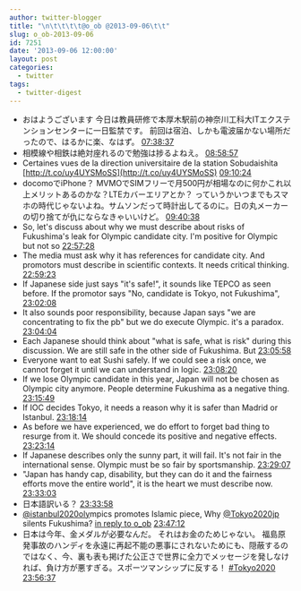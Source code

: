 ```yaml
---
author: twitter-blogger
title: "\n\t\t\t\t@o_ob @2013-09-06\t\t"
slug: o_ob-2013-09-06
id: 7251
date: '2013-09-06 12:00:00'
layout: post
categories:
  - twitter
tags:
  - twitter-digest
---
```


*   おはようございます 今日は教員研修で本厚木駅前の神奈川工科大ITエクステンションセンターに一日監禁です。 前回は宿泊、しかも電波届かない場所だったので、はるかに楽、なはず。 [07:38:37](http://twitter.com/o_ob/statuses/375749838375108608)
*   相模線や相鉄は絶対座れるので勉強は捗るよねえ。 [08:58:57](http://twitter.com/o_ob/statuses/375770054224134144)
*   Certaines vues de la direction universitaire de la station Sobudaishita [http://t.co/uy4UYSMoSS](http://t.co/uy4UYSMoSS) [09:10:24](http://twitter.com/o_ob/statuses/375772936239464448)
*   docomoでiPhone？ MVMOでSIMフリーで月500円が相場なのに何かこれ以上メリットあるのかな？LTEカバーエリアとか？ っていうかいつまでもスマホの時代じゃないよね。サムソンだって時計出してるのに。日の丸メーカーの切り捨てが仇にならなきゃいいけど。 [09:40:38](http://twitter.com/o_ob/statuses/375780547643322368)
*   So, let's discuss about why we must describe about risks of Fukushima's leak for Olympic candidate city. I'm positive for Olympic but not so [22:57:28](http://twitter.com/o_ob/statuses/375981077715632128)
*   The media must ask why it has references for candidate city. And promotors must describe in scientific contexts. It needs critical thinking. [22:59:23](http://twitter.com/o_ob/statuses/375981557346861058)
*   If Japanese side just says "it's safe!", it sounds like TEPCO as seen before. If the promotor says "No, candidate is Tokyo, not Fukushima", [23:02:08](http://twitter.com/o_ob/statuses/375982249201508353)
*   It also sounds poor responsibility, because Japan says "we are concentrating to fix the pb" but we do execute Olympic. it's a paradox. [23:04:04](http://twitter.com/o_ob/statuses/375982737619816448)
*   Each Japanese should think about "what is safe, what is risk" during this discussion. We are still safe in the other side of Fukushima. But [23:05:58](http://twitter.com/o_ob/statuses/375983216064077824)
*   Everyone want to eat Sushi safely. If we could see a risk once, we cannot forget it until we can understand in logic. [23:08:20](http://twitter.com/o_ob/statuses/375983809176420352)
*   If we lose Olympic candidate in this year, Japan will not be chosen as Olympic city anymore. People determine Fukushima as a negative thing. [23:15:49](http://twitter.com/o_ob/statuses/375985694243446785)
*   If IOC decides Tokyo, it needs a reason why it is safer than Madrid or Istanbul. [23:18:14](http://twitter.com/o_ob/statuses/375986301385711616)
*   As before we have experienced, we do effort to forget bad thing to resurge from it. We should concede its positive and negative effects. [23:23:14](http://twitter.com/o_ob/statuses/375987560117313536)
*   If Japanese describes only the sunny part, it will fail. It's not fair in the international sense. Olympic must be so fair by sportsmanship. [23:29:07](http://twitter.com/o_ob/statuses/375989042124300288)
*   "Japan has handy cap, disability, but they can do it and the fairness efforts move the entire world", it is the heart we must describe now. [23:33:03](http://twitter.com/o_ob/statuses/375990029849358336)
*   日本語訳いる？ [23:33:58](http://twitter.com/o_ob/statuses/375990261345562624)
*   [@istanbul2020oly](http://twitter.com/istanbul2020oly)mpics promotes Islamic piece, Why [@Tokyo2020jp](http://twitter.com/Tokyo2020jp) silents Fukushima? [in reply to o_ob](http://twitter.com/o_ob/statuses/375990029849358336) [23:47:12](http://twitter.com/o_ob/statuses/375993589945217024)
*   日本は今年、金メダルが必要なんだ。 それはお金のためじゃない。 福島原発事故のハンディを永遠に再起不能の悪事にされないためにも、隠蔽するのではなく、今、裏も表も掲げた公正さで世界に全力でメッセージを発しなければ、負け方が悪すぎる。スポーツマンシップに反する！ [#Tokyo2020](http://search.twitter.com/search?q=%23Tokyo2020) [23:56:37](http://twitter.com/o_ob/statuses/375995959290777600)